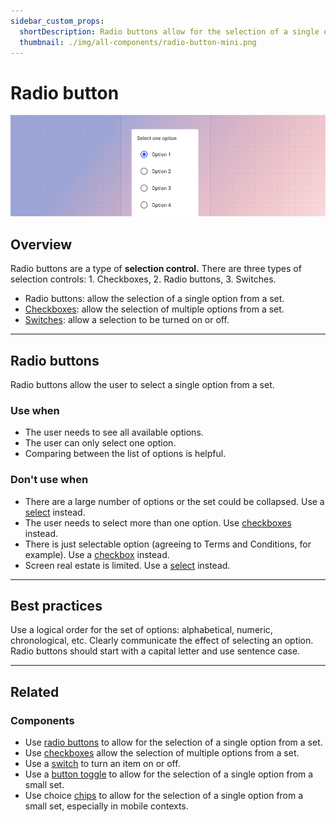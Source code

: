 ```yaml
---
sidebar_custom_props:
  shortDescription: Radio buttons allow for the selection of a single option from a set.
  thumbnail: ./img/all-components/radio-button-mini.png
---
```


# Radio button

<ComponentVisual storybookUrl="https://forge.tylerdev.io/main/?path=/docs/components-radio--docs">

![](./images/radio-button.png)

</ComponentVisual>

## Overview 

Radio buttons are a type of **selection control.** There are three types of selection controls: 1. Checkboxes, 2. Radio buttons, 3. Switches.

- Radio buttons: allow the selection of a single option from a set.
- [Checkboxes](/components/controls/checkbox): allow the selection of multiple options from a set.
- [Switches](/components/controls/switch): allow a selection to be turned on or off.

---

## Radio buttons

Radio buttons allow the user to select a single option from a set.

### Use when

- The user needs to see all available options. 
- The user can only select one option. 
- Comparing between the list of options is helpful. 

### Don't use when

- There are a large number of options or the set could be collapsed. Use a [select](/components/fields/select) instead.
- The user needs to select more than one option. Use [checkboxes](/components/controls/checkbox) instead.
- There is just selectable option (agreeing to Terms and Conditions, for example). Use a [checkbox](/components/controls/checkbox) instead.
- Screen real estate is limited. Use a [select](/components/fields/select) instead.

---

## Best practices 

<DoDontGrid>
  <DoDontTextSection>
    <DoDontText type="do">Use a logical order for the set of options: alphabetical, numeric, chronological, etc.</DoDontText>
    <DoDontText type="do">Clearly communicate the effect of selecting an option.</DoDontText>
    <DoDontText type="do">Radio buttons should start with a capital letter and use sentence case.</DoDontText>
  </DoDontTextSection>
</DoDontGrid>

---

## Related

### Components

- Use [radio buttons](/components/controls/radio-button) to allow for the selection of a single option from a set.
- Use [checkboxes](/components/controls/checkbox) allow the selection of multiple options from a set.
- Use a [switch](/components/controls/switch) to turn an item on or off. 
- Use a [button toggle](/components/controls/button-toggle) to allow for the selection of a single option from a small set. 
- Use choice [chips](/components/utilities/chips) to allow for the selection of a single option from a small set, especially in mobile contexts. 


